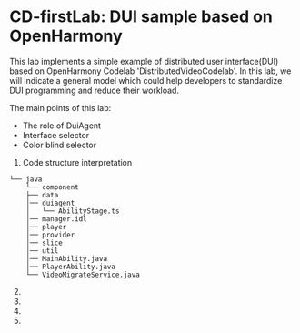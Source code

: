 # CD-firstLab: DUI sample based on OpenHarmony

This lab implements a simple example of distributed user interface(DUI) based on OpenHarmony Codelab 'DistributedVideoCodelab'. In this lab, we will indicate a general model which could help developers to standardize DUI programming and reduce their workload. 

The main points of this lab:
- The role of DuiAgent
- Interface selector
- Color blind selector

1. Code structure interpretation
```
└── java                            
    └── component     
    ├── data        
    │── duiagent  
    │   └── AbilityStage.ts
    │── manager.idl
    │── player
    │── provider
    │── slice
    │── util
    │── MainAbility.java
    │── PlayerAbility.java
    └── VideoMigrateService.java
```

2.


3.

4.

5.
